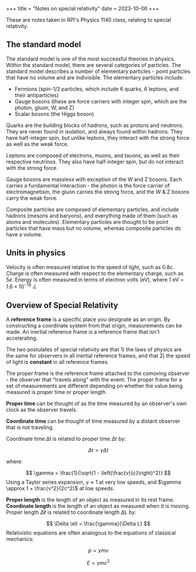 +++
title = "Notes on special relativity"
date = 2023-10-06
+++

These are notes taken in RPI's Physics 1140 class, relating to special relativity.

<!-- more -->

## The standard model

The standard model is one of the most successful theories in physics. Within the standard model, there are several categories of particles. The standard model describes a number of elementary particles - point particles that have no volume and are indivisible. The elementary particles include:

- Fermions (spin-1/2 particles, which include 6 quarks, 6 leptons, and their antiparticles)
- Gauge bosons (these are force carriers with integer spin, which are the photon, gluon, W, and Z)
- Scalar bosons (the Higgs boson)

Quarks are the building blocks of hadrons, such as protons and neutrons. They are never found in isolation, and always found within hadrons. They have half-integer spin, but unlike leptons, they interact with the strong force as well as the weak force.

Leptons are composed of electrons, muons, and tauons, as well as their respective neutrinos. They also have half-integer spin, but do not interact with the strong force.

Gauge bosons are massless with exception of the W and Z bosons. Each carries a fundamental interaction - the photon is the force carrier of electromagnetism, the gluon carries the strong force, and the W & Z bosons carry the weak force.

Composite particles are composed of elementary particles, and include hadrons (mesons and baryons), and everything made of them (such as atoms and molecules). Elementary particles are thought to be point particles that have mass but no volume, whereas composite particles do have a volume.

## Units in physics

Velocity is often measured relative to the speed of light, such as $0.8c$. Charge is often measured with respect to the elementary charge, such as $5e$. Energy is often measured in terms of electron volts (eV), where $1 \text{ eV} = 1.6 \times 10^{-19} \text{ J}$.

## Overview of Special Relativity

A **reference frame** is a specific place you designate as an origin. By constructing a coordinate system from that origin, measurements can be made. An inertial reference frame is a reference frame that isn't accelerating.

The two postulates of special relativity are that 1) the laws of physics are the same for observers in all inertial reference frames, and that 2) the speed of light is **constant** in all reference frames.

The proper frame is the reference frame attached to the comoving observer - the observer that "travels along" with the event. The proper frame for a set of measurements are different depending on whether the value being measured is proper time or proper length.

**Proper time** can be thought of as the time measured by an observer's own clock as the observer travels.

**Coordinate time** can be thought of time measured by a distant observer that is not traveling.

Coordinate time $\Delta t$ is related to proper time $\Delta \tau$ by:

$$
\Delta \tau = \gamma \Delta t
$$

where:

$$
\gamma = \frac{1}{\sqrt{1 - \left(\frac{v}{c}\right)^2}}
$$
Using a Taylor series expansion, $\gamma \approx 1$ at very low speeds, and $\gamma \approx 1 + \frac{v^2}{2c^2}$ at low speeds.

**Proper length** is the length of an object as measured in its rest frame. **Coordinate length** is the length of an object as measured when it is moving. Proper length $\Delta \ell$ is related to coordinate length $\Delta L$ by:

$$
\Delta \ell  = \frac{\gamma}{\Delta L}
$$
Relativistic equations are often analogous to the equations of classical mechanics:

$$
p = \gamma mv
$$

$$
E = \gamma mc^2
$$

